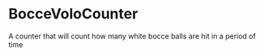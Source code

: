 # BocceVoloCounter
A counter that will count how many white bocce balls are hit in a period of time
